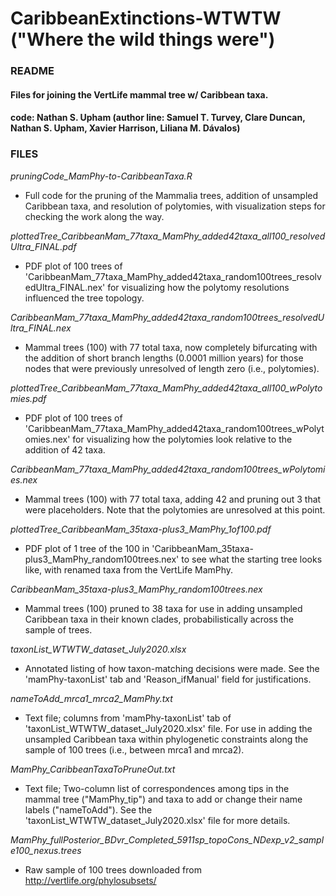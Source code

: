 # CaribbeanExtinctions-WTWTW ("Where the wild things were")

### README
#### Files for joining the VertLife mammal tree w/ Caribbean taxa.
#### code: Nathan S. Upham (author line: Samuel T. Turvey, Clare Duncan, Nathan S. Upham, Xavier Harrison, Liliana M. Dávalos)

### FILES

_pruningCode_MamPhy-to-CaribbeanTaxa.R_
- Full code for the pruning of the Mammalia trees, addition of unsampled Caribbean taxa, and resolution of polytomies, with visualization steps for checking the work along the way.

_plottedTree_CaribbeanMam_77taxa_MamPhy_added42taxa_all100_resolvedUltra_FINAL.pdf_
- PDF plot of 100 trees of 'CaribbeanMam_77taxa_MamPhy_added42taxa_random100trees_resolvedUltra_FINAL.nex' for visualizing how the polytomy resolutions influenced the tree topology.

_CaribbeanMam_77taxa_MamPhy_added42taxa_random100trees_resolvedUltra_FINAL.nex_
- Mammal trees (100) with 77 total taxa, now completely bifurcating with the addition of short branch lengths (0.0001 million years) for those nodes that were previously unresolved of length zero (i.e., polytomies). 

_plottedTree_CaribbeanMam_77taxa_MamPhy_added42taxa_all100_wPolytomies.pdf_
- PDF plot of 100 trees of 'CaribbeanMam_77taxa_MamPhy_added42taxa_random100trees_wPolytomies.nex' for visualizing how the polytomies look relative to the addition of 42 taxa.

_CaribbeanMam_77taxa_MamPhy_added42taxa_random100trees_wPolytomies.nex_
- Mammal trees (100) with 77 total taxa, adding 42 and pruning out 3 that were placeholders. Note that the polytomies are unresolved at this point.

_plottedTree_CaribbeanMam_35taxa-plus3_MamPhy_1of100.pdf_
- PDF plot of 1 tree of the 100 in 'CaribbeanMam_35taxa-plus3_MamPhy_random100trees.nex' to see what the starting tree looks like, with renamed taxa from the VertLife MamPhy.

_CaribbeanMam_35taxa-plus3_MamPhy_random100trees.nex_
- Mammal trees (100) pruned to 38 taxa for use in adding unsampled Caribbean taxa in their known clades, probabilistically across the sample of trees.

_taxonList_WTWTW_dataset_July2020.xlsx_
- Annotated listing of how taxon-matching decisions were made.  See the 'mamPhy-taxonList' tab and 'Reason_ifManual' field for justifications.

_nameToAdd_mrca1_mrca2_MamPhy.txt_
- Text file; columns from 'mamPhy-taxonList' tab of 'taxonList_WTWTW_dataset_July2020.xlsx' file. For use in adding the unsampled Caribbean taxa within phylogenetic constraints along the sample of 100 trees (i.e., between mrca1 and mrca2).

_MamPhy_CaribbeanTaxaToPruneOut.txt_
- Text file; Two-column list of correspondences among tips in the mammal tree ("MamPhy_tip") and taxa to add or change their name labels ("nameToAdd"). See the 'taxonList_WTWTW_dataset_July2020.xlsx' file for more details.

_MamPhy_fullPosterior_BDvr_Completed_5911sp_topoCons_NDexp_v2_sample100_nexus.trees_
- Raw sample of 100 trees downloaded from http://vertlife.org/phylosubsets/


